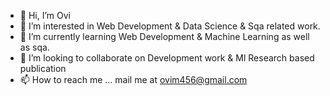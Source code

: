 - 👋 Hi, I’m Ovi    
- 👀 I’m interested in Web Development & Data Science & Sqa related work.
- 🌱 I’m currently learning Web Development & Machine Learning as well as sqa.
- 💞️ I’m looking to collaborate on Development work & Ml Research based publication
- 📫 How to reach me ... mail me at ovim456@gmail.com

<!---
Ovi456/Ovi456 is a ✨ special ✨ repository because its `README.md` (this file) appears on your GitHub profile.
You can click the Preview link to take a look at your changes.
--->
